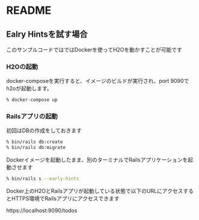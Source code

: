 # README

## Ealry Hintsを試す場合

このサンプルコードではではDockerを使ってH2Oを動かすことが可能です

### H2Oの起動

docker-composeを実行すると、イメージのビルドが実行され、port 9090でh2oが起動します。

```sh
% docker-compose up
```

### Railsアプリの起動

初回はDBの作成をしておきます

```sh
% bin/rails db:create
% bin/rails db:migrate
```

Dockerイメージを起動したまま、別のターミナルでRailsアプリケーションを起動させます

```sh
% bin/rails s --early-hints
```

Docker上のH2OとRailsアプリが起動している状態で以下のURLにアクセスするとHTTPS環境でRailsアプリにアクセスできます

https://localhost:9090/todos